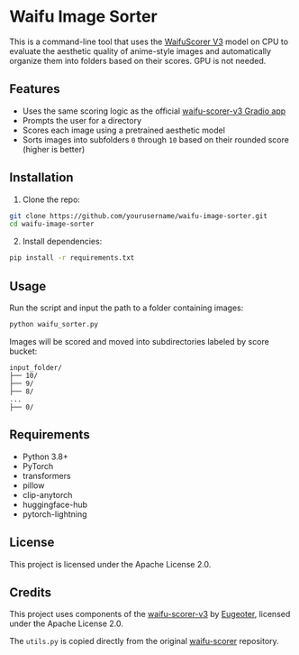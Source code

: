 # Waifu Image Sorter

This is a command-line tool that uses the [WaifuScorer V3](https://huggingface.co/Eugeoter/waifu-scorer-v3) model on CPU to evaluate the aesthetic quality of anime-style images and automatically organize them into folders based on their scores. GPU is not needed. 

## Features

* Uses the same scoring logic as the official [waifu-scorer-v3 Gradio app](https://huggingface.co/spaces/Eugeoter/waifu-scorer-v3)
* Prompts the user for a directory
* Scores each image using a pretrained aesthetic model
* Sorts images into subfolders `0` through `10` based on their rounded score (higher is better)

## Installation

1. Clone the repo:

```bash
git clone https://github.com/yourusername/waifu-image-sorter.git
cd waifu-image-sorter
```

2. Install dependencies:

```bash
pip install -r requirements.txt
```

## Usage

Run the script and input the path to a folder containing images:

```bash
python waifu_sorter.py
```

Images will be scored and moved into subdirectories labeled by score bucket:

```
input_folder/
├── 10/
├── 9/
├── 8/
...
├── 0/
```

## Requirements

* Python 3.8+
* PyTorch
* transformers
* pillow
* clip-anytorch
* huggingface-hub
* pytorch-lightning

## License

This project is licensed under the Apache License 2.0.

## Credits

This project uses components of the [waifu-scorer-v3](https://huggingface.co/spaces/Eugeoter/waifu-scorer-v3) by [Eugeoter](https://huggingface.co/Eugeoter), licensed under the Apache License 2.0.

The `utils.py` is copied directly from the original [waifu-scorer](https://github.com/Eugeoter/waifu-scorer) repository.
